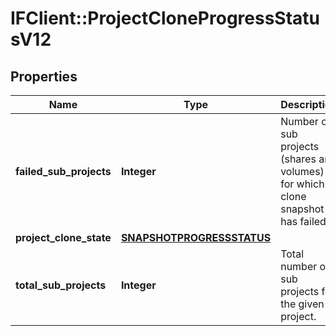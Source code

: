 # IFClient::ProjectCloneProgressStatusV12

## Properties
Name | Type | Description | Notes
------------ | ------------- | ------------- | -------------
**failed_sub_projects** | **Integer** | Number of sub projects (shares and volumes) for which clone snapshot has failed. | [optional] 
**project_clone_state** | [**SNAPSHOTPROGRESSSTATUS**](SNAPSHOTPROGRESSSTATUS.md) |  | [optional] 
**total_sub_projects** | **Integer** | Total number of sub projects for the given project. | [optional] 


